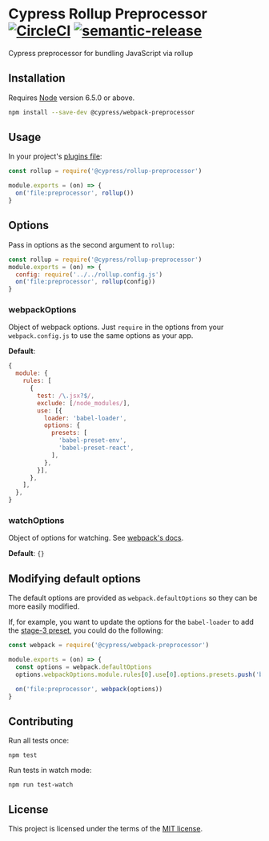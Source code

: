 # Cypress Rollup Preprocessor [![CircleCI](https://circleci.com/gh/cypress-io/cypress-webpack-preprocessor.svg?style=svg)](https://circleci.com/gh/cypress-io/cypress-webpack-preprocessor) [![semantic-release][semantic-image] ][semantic-url]

Cypress preprocessor for bundling JavaScript via rollup

## Installation

Requires [Node](https://nodejs.org/en/) version 6.5.0 or above.

```sh
npm install --save-dev @cypress/webpack-preprocessor
```

## Usage

In your project's [plugins file](https://on.cypress.io/guides/guides/plugins.html):

```javascript
const rollup = require('@cypress/rollup-preprocessor')

module.exports = (on) => {
  on('file:preprocessor', rollup())
}
```

## Options

Pass in options as the second argument to `rollup`:

```javascript
const rollup = require('@cypress/rollup-preprocessor')
module.exports = (on) => {
  config: require('../../rollup.config.js')
  on('file:preprocessor', rollup(config))
}
```

### webpackOptions

Object of webpack options. Just `require` in the options from your `webpack.config.js` to use the same options as your app.

**Default**:

```javascript
{
  module: {
    rules: [
      {
        test: /\.jsx?$/,
        exclude: [/node_modules/],
        use: [{
          loader: 'babel-loader',
          options: {
            presets: [
              'babel-preset-env',
              'babel-preset-react',
            ],
          },
        }],
      },
    ],
  },
}
```

### watchOptions

Object of options for watching. See [webpack's docs](https://webpack.github.io/docs/node.js-api.html#compiler).

**Default**: `{}`

## Modifying default options

The default options are provided as `webpack.defaultOptions` so they can be more easily modified.

If, for example, you want to update the options for the `babel-loader` to add the [stage-3 preset](https://babeljs.io/docs/plugins/preset-stage-3/), you could do the following:

```javascript
const webpack = require('@cypress/webpack-preprocessor')

module.exports = (on) => {
  const options = webpack.defaultOptions
  options.webpackOptions.module.rules[0].use[0].options.presets.push('babel-preset-stage-3')

  on('file:preprocessor', webpack(options))
}
```

## Contributing

Run all tests once:

```shell
npm test
```

Run tests in watch mode:

```shell
npm run test-watch
```

## License

This project is licensed under the terms of the [MIT license](/LICENSE.md).

[semantic-image]: https://img.shields.io/badge/%20%20%F0%9F%93%A6%F0%9F%9A%80-semantic--release-e10079.svg
[semantic-url]: https://github.com/semantic-release/semantic-release

